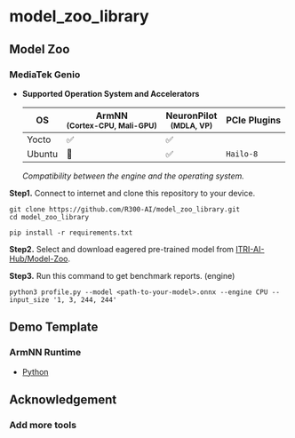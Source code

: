 # model_zoo_library
## Model Zoo
### MediaTek Genio
* **Supported Operation System and Accelerators**
  
  |         OS       | ArmNN<br><sup>(Cortex-CPU, Mali-GPU)  | NeuronPilot<br><sup>(MDLA, VP)  |          PCIe Plugins          |
  |         ----     |         --------------------          |       -------------------       |      -------------------       |
  |      Yocto       |        :white_check_mark:             |       :white_check_mark:        |                                |
  |      Ubuntu      |       :black_square_button:           |       :white_check_mark:        |  `Hailo-8`                     |

  *Compatibility between the engine and the operating system.*

**Step1.** Connect to internet and clone this repository to your device.
  ```
  git clone https://github.com/R300-AI/model_zoo_library.git
  cd model_zoo_library

  pip install -r requirements.txt
  ```

**Step2.** Select and download eagered pre-trained model from [ITRI-AI-Hub/Model-Zoo](https://github.com/R300-AI/ITRI-AI-Hub/tree/main/Model-Zoo).

**Step3.** Run this command to get benchmark reports. (engine)
  ```
  python3 profile.py --model <path-to-your-model>.onnx --engine CPU --input_size '1, 3, 244, 244'
  ```

## Demo Template
### ArmNN Runtime
* [Python](https://github.com/R300-AI/model_zoo_library/blob/main/template/armnn.py)


## Acknowledgement
### Add more tools
